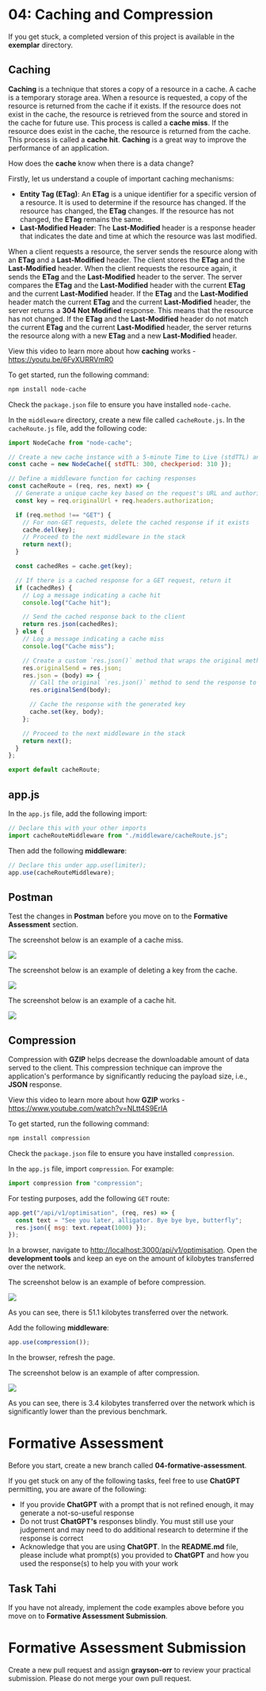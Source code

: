 # 04: Caching and Compression

If you get stuck, a completed version of this project is available in the **exemplar** directory.

## Caching

**Caching** is a technique that stores a copy of a resource in a cache. A cache is a temporary storage area. When a resource is requested, a copy of the resource is returned from the cache if it exists. If the resource does not exist in the cache, the resource is retrieved from the source and stored in the cache for future use. This process is called a **cache miss**. If the resource does exist in the cache, the resource is returned from the cache. This process is called a **cache hit**. **Caching** is a great way to improve the performance of an application.

How does the **cache** know when there is a data change?

Firstly, let us understand a couple of important caching mechanisms:
- **Entity Tag (ETag)**: An **ETag** is a unique identifier for a specific version of a resource. It is used to determine if the resource has changed. If the resource has changed, the **ETag** changes. If the resource has not changed, the **ETag** remains the same.
- **Last-Modified Header**: The **Last-Modified** header is a response header that indicates the date and time at which the resource was last modified.

When a client requests a resource, the server sends the resource along with an **ETag** and a **Last-Modified** header. The client stores the **ETag** and the **Last-Modified** header. When the client requests the resource again, it sends the **ETag** and the **Last-Modified** header to the server. The server compares the **ETag** and the **Last-Modified** header with the current **ETag** and the current **Last-Modified** header. If the **ETag** and the **Last-Modified** header match the current **ETag** and the current **Last-Modified** header, the server returns a **304 Not Modified** response. This means that the resource has not changed. If the **ETag** and the **Last-Modified** header do not match the current **ETag** and the current **Last-Modified** header, the server returns the resource along with a new **ETag** and a new **Last-Modified** header. 

View this video to learn more about how **caching** works - <https://youtu.be/6FyXURRVmR0>

To get started, run the following command:

```bash
npm install node-cache
```

Check the `package.json` file to ensure you have installed `node-cache`.

In the `middleware` directory, create a new file called `cacheRoute.js`. In the `cacheRoute.js` file, add the following code:

```js
import NodeCache from "node-cache";

// Create a new cache instance with a 5-minute Time to Live (stdTTL) and a 310-second check period
const cache = new NodeCache({ stdTTL: 300, checkperiod: 310 });

// Define a middleware function for caching responses
const cacheRoute = (req, res, next) => {
  // Generate a unique cache key based on the request's URL and authorization header
  const key = req.originalUrl + req.headers.authorization;

  if (req.method !== "GET") {
    // For non-GET requests, delete the cached response if it exists
    cache.del(key);
    // Proceed to the next middleware in the stack
    return next();
  }

  const cachedRes = cache.get(key);

  // If there is a cached response for a GET request, return it
  if (cachedRes) {
    // Log a message indicating a cache hit
    console.log("Cache hit");

    // Send the cached response back to the client
    return res.json(cachedRes);
  } else {
    // Log a message indicating a cache miss
    console.log("Cache miss");

    // Create a custom `res.json()` method that wraps the original method
    res.originalSend = res.json;
    res.json = (body) => {
      // Call the original `res.json()` method to send the response to the client
      res.originalSend(body);

      // Cache the response with the generated key
      cache.set(key, body);
    };

    // Proceed to the next middleware in the stack
    return next();
  }
};

export default cacheRoute;
```

## app.js

In the `app.js` file, add the following import:

```js
// Declare this with your other imports
import cacheRouteMiddleware from "./middleware/cacheRoute.js";
```

Then add the following **middleware**:

```js
// Declare this under app.use(limiter);
app.use(cacheRouteMiddleware);
```

## Postman

Test the changes in **Postman** before you move on to the **Formative Assessment** section.

The screenshot below is an example of a cache miss.

![](../../resources/img/04-caching-and-compression/04-caching-and-compression-1.PNG)

The screenshot below is an example of deleting a key from the cache.

![](../../resources/img/04-caching-and-compression/04-caching-and-compression-2.PNG)

The screenshot below is an example of a cache hit.

![](../../resources/img/04-caching-and-compression/04-caching-and-compression-3.PNG)

## Compression

Compression with **GZIP** helps decrease the downloadable amount of data served to the client. This compression technique can improve the application's performance by significantly reducing the payload size, i.e., **JSON** response.

View this video to learn more about how **GZIP** works - <https://www.youtube.com/watch?v=NLtt4S9ErIA>

To get started, run the following command:

```bash
npm install compression
```

Check the `package.json` file to ensure you have installed `compression`.

In the `app.js` file, import `compression`. For example:

```js
import compression from "compression";
```

For testing purposes, add the following `GET` route:

```js
app.get("/api/v1/optimisation", (req, res) => {
  const text = "See you later, alligator. Bye bye bye, butterfly";
  res.json({ msg: text.repeat(1000) });
});
```

In a browser, navigate to <http://localhost:3000/api/v1/optimisation>. Open the **development tools** and keep an eye on the amount of kilobytes transferred over the network.

The screenshot below is an example of before compression.

![](../../resources/img/04-caching-and-compression/04-caching-and-compression-4.PNG)

As you can see, there is 51.1 kilobytes transferred over the network.

Add the following **middleware**:

```js
app.use(compression());
```

In the browser, refresh the page.

The screenshot below is an example of after compression.

![](../../resources/img/04-caching-and-compression/04-caching-and-compression-5.PNG)

As you can see, there is 3.4 kilobytes transferred over the network which is significantly lower than the previous benchmark.

# Formative Assessment

Before you start, create a new branch called **04-formative-assessment**.

If you get stuck on any of the following tasks, feel free to use **ChatGPT** permitting, you are aware of the following:

- If you provide **ChatGPT** with a prompt that is not refined enough, it may generate a not-so-useful response
- Do not trust **ChatGPT's** responses blindly. You must still use your judgement and may need to do additional research to determine if the response is correct
- Acknowledge that you are using **ChatGPT**. In the **README.md** file, please include what prompt(s) you provided to **ChatGPT** and how you used the response(s) to help you with your work

## Task Tahi

If you have not already, implement the code examples above before you move on to **Formative Assessment Submission**.

# Formative Assessment Submission

Create a new pull request and assign **grayson-orr** to review your practical submission. Please do not merge your own pull request.
